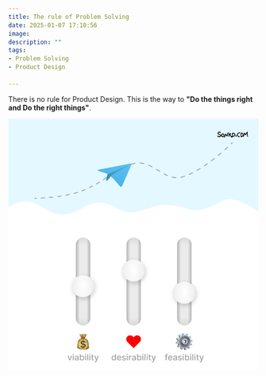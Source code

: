 ```yaml
---
title: The rule of Problem Solving
date: 2025-01-07 17:10:56
image: 
description: ""
tags:
- Problem Solving
- Product Design

---
```


There is no rule for Product Design. This is the way to **"Do the things right and Do the right things"**.

![Rule of Problem Solving](/assets/img/micro/2025-01-07/problem-solving.png)
